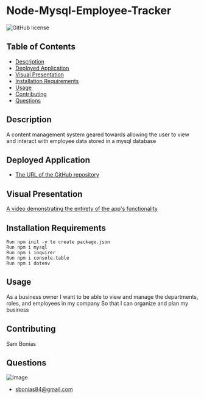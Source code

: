 <!-- Run npm init -y to create package.json -->
<!-- Run npm i mysql -->
<!-- Run npm i inquirer -->
<!-- Run npm i console.table -->
<!-- Run npm i dotenv -->
<!-- Create .gitignore file -->
<!-- Create .env file -->
<!-- Create schema.sql file -->
<!-- Create seeds.sql file -->
<!-- Created db directory to house .sql files -->
<!-- Create server.js file -->
<!-- work on ensuring connections are working -->
<!-- work on add department, role, employee feature -->
<!-- work on view department, role, employee feature -->
<!-- work on update department, role, employee feature -->
<!-- work on return to main screen function -->
<!-- create video showcasing the app -->
<!-- redo readme -->

# Node-Mysql-Employee-Tracker

![GitHub license](https://img.shields.io/badge/license-MIT-blue.svg)

## Table of Contents

- [Description](#description)
- [Deployed Application](#deployed-application)
- [Visual Presentation](#visual-presentation)
- [Installation Requirements](#installation-requirements)
- [Usage](#usage)
- [Contributing](#contributing)
- [Questions](#questions)

## Description

A content management system geared towards allowing the user to view and interact with employee data stored in a mysql database

## Deployed Application

- [The URL of the GitHub repository](https://github.com/sbonias/node-mysql-employee-tracker)

## Visual Presentation

[A video demonstrating the entirety of the app's functionality ](https://drive.google.com/file/d/1Ymd5r_EFN5AzN7_MFjlMK_2YxSbpDP9Z/view)

## Installation Requirements

```
Run npm init -y to create package.json
Run npm i mysql
Run npm i inquirer
Run npm i console.table
Run npm i dotenv
```

## Usage

As a business owner I want to be able to view and manage the departments, roles, and employees in my company So that I can organize and plan my business

## Contributing

Sam Bonias

## Questions

![image](https://avatars1.githubusercontent.com/u/61953313?s=460&u=01e7d234d06ebec1cc6db4f49ebbdd2033aee143&v=4)

- sbonias84@gmail.com
